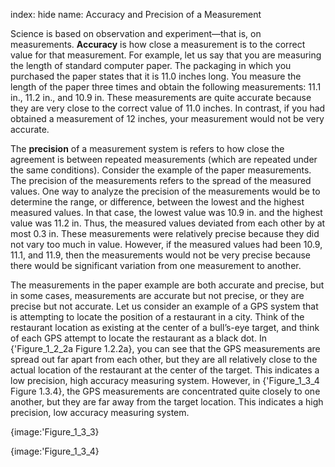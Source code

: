index: hide
name: Accuracy and Precision of a Measurement

Science is based on observation and experiment—that is, on measurements.  **Accuracy** is how close a measurement is to the correct value for that measurement. For example, let us say that you are measuring the length of standard computer paper. The packaging in which you purchased the paper states that it is 11.0 inches long. You measure the length of the paper three times and obtain the following measurements: 11.1 in., 11.2 in., and 10.9 in. These measurements are quite accurate because they are very close to the correct value of 11.0 inches. In contrast, if you had obtained a measurement of 12 inches, your measurement would not be very accurate.

The  **precision** of a measurement system is refers to how close the agreement is between repeated measurements (which are repeated under the same conditions). Consider the example of the paper measurements. The precision of the measurements refers to the spread of the measured values. One way to analyze the precision of the measurements would be to determine the range, or difference, between the lowest and the highest measured values. In that case, the lowest value was 10.9 in. and the highest value was 11.2 in. Thus, the measured values deviated from each other by at most 0.3 in. These measurements were relatively precise because they did not vary too much in value. However, if the measured values had been 10.9, 11.1, and 11.9, then the measurements would not be very precise because there would be significant variation from one measurement to another.

The measurements in the paper example are both accurate and precise, but in some cases, measurements are accurate but not precise, or they are precise but not accurate. Let us consider an example of a GPS system that is attempting to locate the position of a restaurant in a city. Think of the restaurant location as existing at the center of a bull’s-eye target, and think of each GPS attempt to locate the restaurant as a black dot. In {'Figure_1_2_2a Figure 1.2.2a}, you can see that the GPS measurements are spread out far apart from each other, but they are all relatively close to the actual location of the restaurant at the center of the target. This indicates a low precision, high accuracy measuring system. However, in {'Figure_1_3_4 Figure 1.3.4}, the GPS measurements are concentrated quite closely to one another, but they are far away from the target location. This indicates a high precision, low accuracy measuring system.


{image:'Figure_1_3_3}
        


{image:'Figure_1_3_4}
        
